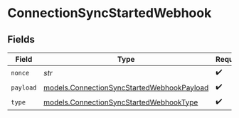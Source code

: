 # ConnectionSyncStartedWebhook


## Fields

| Field                                                                                          | Type                                                                                           | Required                                                                                       | Description                                                                                    |
| ---------------------------------------------------------------------------------------------- | ---------------------------------------------------------------------------------------------- | ---------------------------------------------------------------------------------------------- | ---------------------------------------------------------------------------------------------- |
| `nonce`                                                                                        | *str*                                                                                          | :heavy_check_mark:                                                                             | N/A                                                                                            |
| `payload`                                                                                      | [models.ConnectionSyncStartedWebhookPayload](../models/connectionsyncstartedwebhookpayload.md) | :heavy_check_mark:                                                                             | N/A                                                                                            |
| `type`                                                                                         | [models.ConnectionSyncStartedWebhookType](../models/connectionsyncstartedwebhooktype.md)       | :heavy_check_mark:                                                                             | N/A                                                                                            |